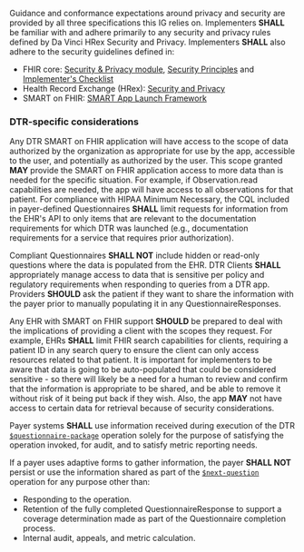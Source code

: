 Guidance and conformance expectations around privacy and security are provided by all three specifications this IG relies on. Implementers **SHALL** be familiar with and adhere primarily to any security and privacy rules defined by Da Vinci HRex Security and Privacy.
Implementers **SHALL** also adhere to the security guidelines defined in:
* FHIR core: [Security & Privacy module](http://hl7.org/fhir/R4/secpriv-module.html), [Security Principles](http://hl7.org/fhir/R4/security.html) and [Implementer's Checklist](http://hl7.org/fhir/R4/safety.html)
* Health Record Exchange (HRex): [Security and Privacy](https://build.fhir.org/ig/HL7/davinci-ehrx/security.html)
* SMART on FHIR: [SMART App Launch Framework](https://www.hl7.org/fhir/smart-app-launch/)

### DTR-specific considerations
Any DTR SMART on FHIR application will have access to the scope of data authorized by the organization as appropriate for use by the app, accessible to the user, and potentially as authorized by the user. This scope granted **MAY** provide the SMART on FHIR application access to more data than is needed for the specific situation. For example, if Observation.read capabilities are needed, the app will have access to all observations for that patient. For compliance with HIPAA Minimum Necessary, the CQL included in payer-defined Questionnaires **SHALL** limit requests for information from the EHR's API to only items that are relevant to the documentation requirements for which DTR was launched (e.g., documentation requirements for a service that requires prior authorization).

Compliant Questionnaires **SHALL NOT** include hidden or read-only questions where the data is populated from the EHR. DTR Clients **SHALL** appropriately manage access to data that is sensitive per policy and regulatory requirements when responding to queries from a DTR app. Providers **SHOULD** ask the patient if they want to share the information with the payer prior to manually populating it in any QuestionnaireResponses.

Any EHR with SMART on FHIR support **SHOULD** be prepared to deal with the implications of providing a client with the scopes they request. For example, EHRs **SHALL** limit FHIR search capabilities for clients, requiring a patient ID in any search query to ensure the client can only access resources related to that patient.  It is important for implementers to be aware that data is going to be auto-populated that could be considered sensitive - so there will likely be a need for a human to review and confirm that the information is appropriate to be shared, and be able to remove it without risk of it being put back if they wish. Also, the app **MAY** not have access to certain data for retrieval because of security considerations.

Payer systems **SHALL** use information received during execution of the DTR [`$questionnaire-package`](OperationDefinition-questionnaire-package.html) operation solely for the purpose of satisfying the operation invoked, for audit, and to satisfy metric reporting needs.

If a payer uses adaptive forms to gather information, the payer **SHALL NOT** persist or use the information shared as part of the [`$next-question`](http://hl7.org/fhir/uv/sdc/STU3/OperationDefinition-Questionnaire-next-question.html) operation for any purpose other than:
* Responding to the operation.
* Retention of the fully completed QuestionnaireResponse to support a coverage determination made as part of the Questionnaire completion process.
* Internal audit, appeals, and metric calculation.
